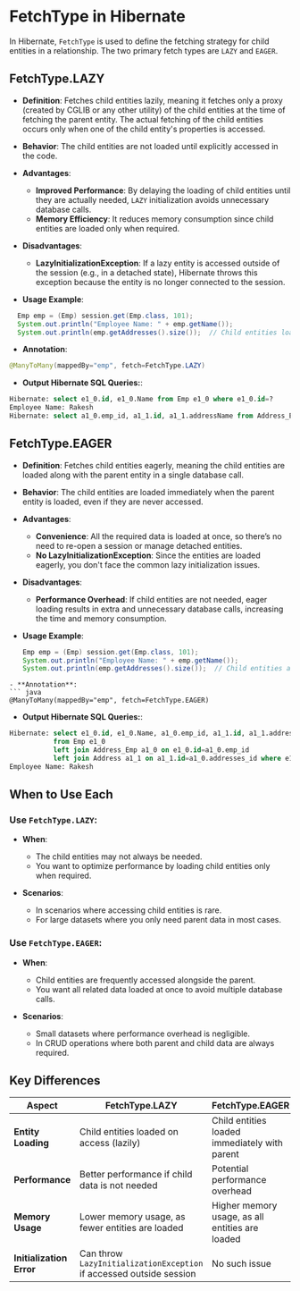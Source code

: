 # FetchType in Hibernate

In Hibernate, `FetchType` is used to define the fetching strategy for child entities in a relationship. The two primary fetch types are `LAZY` and `EAGER`.

## FetchType.LAZY

- **Definition**: Fetches child entities lazily, meaning it fetches only a proxy (created by CGLIB or any other utility) of the child entities at the time of fetching the parent entity. The actual fetching of the child entities occurs only when one of the child entity's properties is accessed.

- **Behavior**: The child entities are not loaded until explicitly accessed in the code.

- **Advantages**:
  - **Improved Performance**: By delaying the loading of child entities until they are actually needed, `LAZY` initialization avoids unnecessary database calls.
  - **Memory Efficiency**: It reduces memory consumption since child entities are loaded only when required.
  
- **Disadvantages**:
  - **LazyInitializationException**: If a lazy entity is accessed outside of the session (e.g., in a detached state), Hibernate throws this exception because the entity is no longer connected to the session.
  
- **Usage Example**:
```java
  Emp emp = (Emp) session.get(Emp.class, 101);
  System.out.println("Employee Name: " + emp.getName());
  System.out.println(emp.getAddresses().size());  // Child entities loaded here
```

- **Annotation**:
``` java
@ManyToMany(mappedBy="emp", fetch=FetchType.LAZY)
```

- **Output Hibernate SQL Queries:**:
``` sql
Hibernate: select e1_0.id, e1_0.Name from Emp e1_0 where e1_0.id=?
Employee Name: Rakesh
Hibernate: select a1_0.emp_id, a1_1.id, a1_1.addressName from Address_Emp a1_0 join Address a1_1 on a1_1.id=a1_0.addresses_id where a1_0.emp_id=?
```

## FetchType.EAGER

- **Definition**: Fetches child entities eagerly, meaning the child entities are loaded along with the parent entity in a single database call.

- **Behavior**: The child entities are loaded immediately when the parent entity is loaded, even if they are never accessed.

- **Advantages**:
  - **Convenience**: All the required data is loaded at once, so there’s no need to re-open a session or manage detached entities.
  - **No LazyInitializationException**: Since the entities are loaded eagerly, you don't face the common lazy initialization issues.

- **Disadvantages**:
  - **Performance Overhead**: If child entities are not needed, eager loading results in extra and unnecessary database calls, increasing the time and memory consumption.
  
- **Usage Example**:
  ```java
  Emp emp = (Emp) session.get(Emp.class, 101);
  System.out.println("Employee Name: " + emp.getName());
  System.out.println(emp.getAddresses().size());  // Child entities already loaded
```
- **Annotation**:
``` java
@ManyToMany(mappedBy="emp", fetch=FetchType.EAGER)
```
- **Output Hibernate SQL Queries:**:
``` sql
Hibernate: select e1_0.id, e1_0.Name, a1_0.emp_id, a1_1.id, a1_1.addressName 
           from Emp e1_0 
           left join Address_Emp a1_0 on e1_0.id=a1_0.emp_id 
           left join Address a1_1 on a1_1.id=a1_0.addresses_id where e1_0.id=?
Employee Name: Rakesh
```
## When to Use Each

### Use `FetchType.LAZY`:

- **When**:
  - The child entities may not always be needed.
  - You want to optimize performance by loading child entities only when required.

- **Scenarios**:
  - In scenarios where accessing child entities is rare.
  - For large datasets where you only need parent data in most cases.

### Use `FetchType.EAGER`:

- **When**:
  - Child entities are frequently accessed alongside the parent.
  - You want all related data loaded at once to avoid multiple database calls.

- **Scenarios**:
  - Small datasets where performance overhead is negligible.
  - In CRUD operations where both parent and child data are always required.

## Key Differences

| **Aspect**              | **FetchType.LAZY**                               | **FetchType.EAGER**                          |
|-------------------------|--------------------------------------------------|----------------------------------------------|
| **Entity Loading**       | Child entities loaded on access (lazily)         | Child entities loaded immediately with parent|
| **Performance**          | Better performance if child data is not needed   | Potential performance overhead               |
| **Memory Usage**         | Lower memory usage, as fewer entities are loaded | Higher memory usage, as all entities are loaded|
| **Initialization Error** | Can throw `LazyInitializationException` if accessed outside session | No such issue |
